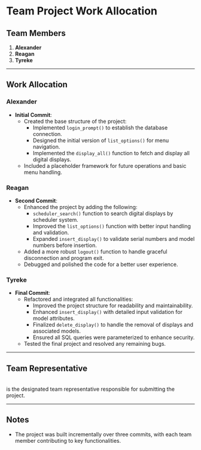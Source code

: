 # Team Project Work Allocation

## Team Members
1. **Alexander**
2. **Reagan**
3. **Tyreke**

---

## Work Allocation

### Alexander
- **Initial Commit**:
  - Created the base structure of the project:
    - Implemented `login_prompt()` to establish the database connection.
    - Designed the initial version of `list_options()` for menu navigation.
    - Implemented the `display_all()` function to fetch and display all digital displays.
  - Included a placeholder framework for future operations and basic menu handling.

### Reagan
- **Second Commit**:
  - Enhanced the project by adding the following:
    - `scheduler_search()` function to search digital displays by scheduler system.
    - Improved the `list_options()` function with better input handling and validation.
    - Expanded `insert_display()` to validate serial numbers and model numbers before insertion.
  - Added a more robust `logout()` function to handle graceful disconnection and program exit.
  - Debugged and polished the code for a better user experience.

### Tyreke
- **Final Commit**:
  - Refactored and integrated all functionalities:
    - Improved the project structure for readability and maintainability.
    - Enhanced `insert_display()` with detailed input validation for model attributes.
    - Finalized `delete_display()` to handle the removal of displays and associated models.
    - Ensured all SQL queries were parameterized to enhance security.
  - Tested the final project and resolved any remaining bugs.

---

## Team Representative
**<Name>**  
<Name> is the designated team representative responsible for submitting the project.

---

## Notes
- The project was built incrementally over three commits, with each team member contributing to key functionalities.
